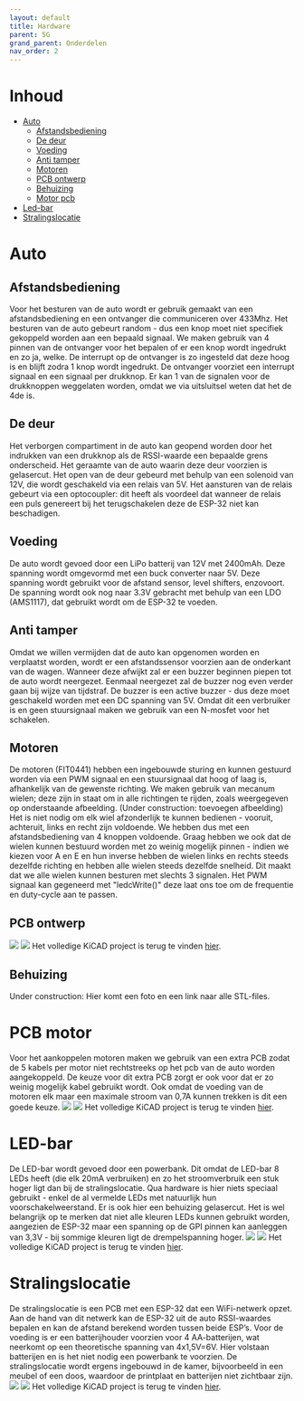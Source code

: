 ```yaml
---
layout: default
title: Hardware
parent: 5G
grand_parent: Onderdelen
nav_order: 2
---
```

# Inhoud
- [Auto](#Auto)
  - [Afstandsbediening](#Afstandsbediening)
  - [De deur](#De-deur)
  - [Voeding](#Voeding)
  - [Anti tamper](#Anti-tamper)
  - [Motoren](#Motoren)
  - [PCB ontwerp](#PCB-ontwerp)
  - [Behuizing](#Behuizing)
  - [Motor pcb](#Motor-pcb)
- [Led-bar](#Led-bar)
- [Stralingslocatie](#Stralingslocatie)

# Auto
## Afstandsbediening
Voor het besturen van de auto wordt er gebruik gemaakt van een afstandsbediening en een ontvanger die communiceren over 433Mhz.
Het besturen van de auto gebeurt random - dus een knop moet niet specifiek gekoppeld worden aan een bepaald signaal. We maken gebruik van 4 pinnen van de ontvanger voor het bepalen of er een knop wordt ingedrukt en zo ja, welke. De interrupt op de ontvanger is zo ingesteld dat deze hoog is en blijft zodra 1 knop wordt ingedrukt. De ontvanger voorziet een interrupt signaal en een signaal per drukknop. Er kan 1 van de signalen voor de drukknoppen weggelaten worden, omdat we via uitsluitsel weten dat het de 4de is.
## De deur
Het verborgen compartiment in de auto kan geopend worden door het indrukken van een drukknop als de RSSI-waarde een bepaalde grens onderscheid. Het geraamte van de auto waarin deze deur voorzien is gelasercut. Het open van de deur gebeurd met behulp van een solenoid van 12V, die wordt geschakeld via een relais van 5V. Het aansturen van de relais gebeurt via een optocoupler: dit heeft als voordeel dat wanneer de relais een puls genereert bij het terugschakelen deze de ESP-32 niet kan beschadigen.  
## Voeding
De auto wordt gevoed door een LiPo batterij van 12V met 2400mAh. Deze spanning wordt omgevormd met een buck converter naar 5V. Deze spanning wordt gebruikt voor de afstand sensor, level shifters, enzovoort. De spanning wordt ook nog naar 3.3V gebracht met behulp van een LDO (AMS1117), dat gebruikt wordt om de ESP-32 te voeden.
## Anti tamper
Omdat we willen vermijden dat de auto kan opgenomen worden en verplaatst worden, wordt er een afstandssensor voorzien aan de onderkant van de wagen. Wanneer deze afwijkt zal er een buzzer beginnen piepen tot de auto wordt neergezet. Eenmaal neergezet zal de buzzer nog even verder gaan bij wijze van tijdstraf. De buzzer is een active buzzer - dus deze moet geschakeld worden met een DC spanning van 5V. Omdat dit een verbruiker is en geen stuursignaal maken we gebruik van een N-mosfet voor het schakelen. 
## Motoren
De motoren (FIT0441) hebben een ingebouwde sturing en kunnen gestuurd worden via een PWM signaal en een stuursignaal dat hoog of laag is, afhankelijk van de gewenste richting. We maken gebruik van mecanum wielen; deze zijn in staat om in alle richtingen te rijden, zoals weergegeven op onderstaande afbeelding. (Under construction: toevoegen afbeelding)
Het is niet nodig om elk wiel afzonderlijk te kunnen bedienen - vooruit, achteruit, links en recht zijn voldoende. We hebben dus met een afstandsbediening van 4 knoppen voldoende. Graag hebben we ook dat de wielen kunnen bestuurd worden met zo weinig mogelijk pinnen - indien we kiezen voor A en E en hun inverse hebben de wielen links en rechts steeds dezelfde richting en hebben alle wielen steeds dezelfde snelheid. Dit maakt dat we alle wielen kunnen besturen met slechts 3 signalen. 
Het PWM signaal kan gegeneerd met "ledcWrite()" deze laat ons toe om de frequentie en duty-cycle aan te passen.
## PCB ontwerp
![](https://github.com/5Gstraling/autopcb/blob/master/autopcbupper.png?raw=true)
![](https://github.com/5Gstraling/autopcb/blob/master/autopcbupperbottem.png?raw=true)
Het volledige KiCAD project is terug te vinden [hier](https://github.com/5Gstraling/autopcb).
## Behuizing
Under construction: Hier komt een foto en een link naar alle STL-files.
# PCB motor
Voor het aankoppelen motoren maken we gebruik van een extra PCB zodat de 5 kabels per motor niet rechtstreeks op het pcb van de auto worden aangekoppeld. De keuze voor dit extra PCB zorgt er ook voor dat er zo weinig mogelijk kabel gebruikt wordt. Ook omdat de voeding van de motoren elk maar een maximale stroom van 0,7A kunnen trekken is dit een goede keuze.
![](https://github.com/5Gstraling/MotorPCB/blob/master/MotorPCBZonderLevelShifterupper.png?raw=true)
![](https://github.com/5Gstraling/MotorPCB/blob/master/MotorPCBZonderLevelShifterbottem.png?raw=true)
Het volledige KiCAD project is terug te vinden [hier](https://github.com/5Gstraling/MotorPCB).
# LED-bar
De LED-bar wordt gevoed door een powerbank. Dit omdat de LED-bar 8 LEDs heeft (die elk 20mA verbruiken) en zo het stroomverbruik een stuk hoger ligt dan bij de stralingslocatie. Qua hardware is hier niets speciaal gebruikt - enkel de al vermelde LEDs met natuurlijk hun voorschakelweerstand. Er is ook hier een behuizing gelasercut. Het is wel belangrijk op te merken dat niet alle kleuren LEDs kunnen gebruikt worden, aangezien de ESP-32 maar een spanning op de GPI pinnen kan aanleggen van 3,3V - bij sommige kleuren ligt de drempelspanning hoger.
![](https://github.com/5Gstraling/5G---LEDbar/blob/master/LEDbar/LEDbarPCBupper.png?raw=true)
![](https://github.com/5Gstraling/5G---LEDbar/blob/master/LEDbar/LEDbarPCBbottem.png?raw=true)
Het volledige KiCAD project is terug te vinden [hier](https://github.com/5Gstraling/5G---LEDbar).

# Stralingslocatie
De stralingslocatie is een PCB met een ESP-32 dat een WiFi-netwerk opzet. Aan de hand van dit netwerk kan de ESP-32 uit de auto RSSI-waardes bepalen en kan de afstand berekend worden tussen beide ESP’s. Voor de voeding is er een batterijhouder voorzien voor 4 AA-batterijen, wat neerkomt op een theoretische spanning van 4x1,5V=6V. Hier volstaan batterijen en is het niet nodig een powerbank te voorzien. De stralingslocatie wordt ergens ingebouwd in de kamer, bijvoorbeeld in een meubel of een doos, waardoor de printplaat en batterijen niet zichtbaar zijn.
![](https://github.com/5Gstraling/5G---Stralingslocatie/blob/master/Stralingslocatie/StralingslocatiePCBupper.png?raw=true)
![](https://github.com/5Gstraling/5G---Stralingslocatie/blob/master/Stralingslocatie/StralingslocatiePCBbottem.png?raw=true)
Het volledige KiCAD project is terug te vinden [hier](https://github.com/5Gstraling/5G---Stralingslocatie).
